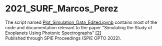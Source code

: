 # 2021_SURF_Marcos_Perez
The script named <a href="https://github.com/MarcosP7635/2021_SURF_Marcos_Perez/blob/main/Plot_Simulation_Data_Edited.ipynb">Plot_Simulation_Data_Edited.ipynb</a> contains most of the code and documentation relevant to the paper "Simulating the Study of Exoplanets Using Photonic Spectrographs" <a href="#ETLab">[2]</a><br />
Published through SPIE Proceedings (SPIE OPTO 2022).
